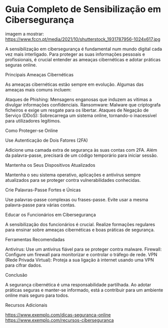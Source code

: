 # Guia Completo de Sensibilização em Cibersegurança

imagem a mostrar: https://www.fccn.pt/media/2021/10/shutterstock_1931787956-1024x617.jpg

A sensibilização em cibersegurança é fundamental num mundo digital cada vez mais interligado. Para proteger as suas informações pessoais e profissionais, é crucial entender as ameaças cibernéticas e adotar práticas seguras online.

Principais Ameaças Cibernéticas

As ameaças cibernéticas estão sempre em evolução. Algumas das ameaças mais comuns incluem:

Ataques de Phishing: Mensagens enganosas que induzem as vítimas a divulgar informações confidenciais. Ransomware: Malware que criptografa ficheiros e exige um resgate para os libertar. Ataques de Negação de Serviço (DDoS): Sobrecarrega um sistema online, tornando-o inacessível para utilizadores legítimos.

Como Proteger-se Online

Use Autenticação de Dois Fatores (2FA)

Adicione uma camada extra de segurança às suas contas com 2FA. Além da palavra-passe, precisará de um código temporário para iniciar sessão.

Mantenha os Seus Dispositivos Atualizados

Mantenha o seu sistema operativo, aplicações e antivírus sempre atualizados para se proteger contra vulnerabilidades conhecidas.

Crie Palavras-Passe Fortes e Únicas

Use palavras-passe complexas ou frases-passe. Evite usar a mesma palavra-passe para várias contas.

Educar os Funcionários em Cibersegurança

A sensibilização dos funcionários é crucial. Realize formações regulares para ensinar sobre ameaças cibernéticas e boas práticas de segurança.

Ferramentas Recomendadas

Antivírus: Use um antivírus fiável para se proteger contra malware. Firewall: Configure um firewall para monitorizar e controlar o tráfego de rede. VPN (Rede Privada Virtual): Proteja a sua ligação à internet usando uma VPN para cifrar dados.

Conclusão

A segurança cibernética é uma responsabilidade partilhada. Ao adotar práticas seguras e manter-se informado, está a contribuir para um ambiente online mais seguro para todos.

Recursos Adicionais

https://www.exemplo.com/dicas-seguranca-online
https://www.exemplo.com/recursos-ciberseguranca
